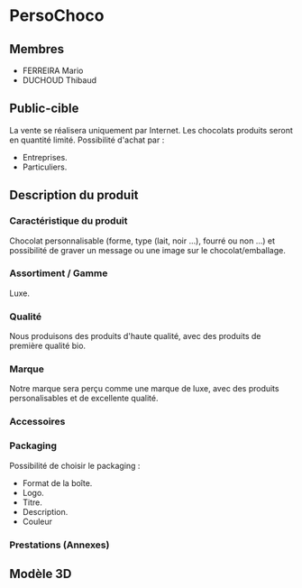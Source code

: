 # PersoChoco #

## Membres ##
- FERREIRA Mario
- DUCHOUD Thibaud

## Public-cible ##
La vente se réalisera uniquement par Internet. Les chocolats produits seront en quantité limité. Possibilité d'achat par :
- Entreprises.
- Particuliers.

## Description du produit ##

### Caractéristique du produit ###
Chocolat personnalisable (forme, type (lait, noir ...), fourré ou non ...) et possibilité de graver un message ou une image sur le chocolat/emballage.

### Assortiment / Gamme ###
Luxe.

### Qualité  ###
Nous produisons des produits d'haute qualité, avec des produits de première qualité bio.

### Marque ###
Notre marque sera perçu comme une marque de luxe, avec des produits personalisables et de excellente qualité.

### Accessoires ###

### Packaging ###
Possibilité de choisir le packaging :
- Format de la boîte.
- Logo.
- Titre.
- Description.
- Couleur

### Prestations (Annexes) ###

## Modèle 3D ##


